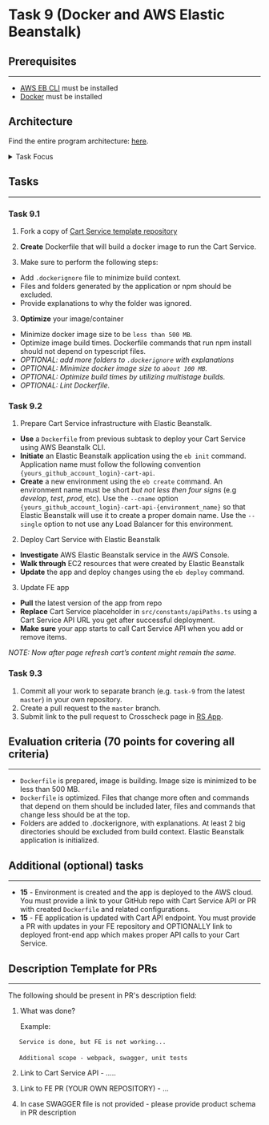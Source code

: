 # Task 9 (Docker and AWS Elastic Beanstalk)

## Prerequisites

---

- [AWS EB CLI](https://docs.aws.amazon.com/elasticbeanstalk/latest/dg/eb-cli3-install.html) must be installed
- [Docker](https://docs.docker.com/get-docker/) must be installed

## Architecture

Find the entire program architecture: [here](../Architecture.pdf).

<details>
  <summary>Task Focus</summary>

   The following image provides more info about task focus.

  <img src="module_focus.png" />

</details>

## Tasks

---

### Task 9.1

1. Fork a copy of [Cart Service template repository](https://github.com/rolling-scopes-school/nodejs-aws-cart-api)

2. **Create** Dockerfile that will build a docker image to run the Cart Service. 

3. Make sure to perform the following steps:

- Add `.dockerignore` file to minimize build context. 
- Files and folders generated by the application or npm should be excluded.
- Provide explanations to why the folder was ignored.

3. **Optimize** your image/container

- Minimize docker image size to be `less than 500 MB`.
- Optimize image build times. Dockerfile commands that run npm install should not depend on typescript files.
- _OPTIONAL: add more folders to `.dockerignore` with explanations_
- _OPTIONAL: Minimize docker image size to `about 100 MB`._
- _OPTIONAL: Optimize build times by utilizing multistage builds._
- _OPTIONAL: Lint Dockerfile._

### Task 9.2

1. Prepare Cart Service infrastructure with Elastic Beanstalk.

- **Use** a `Dockerfile` from previous subtask to deploy your Cart Service using AWS Beanstalk CLI.
- **Initiate** an Elastic Beanstalk application using the `eb init` command. Application name must follow the following convention `{yours_github_account_login}-cart-api`.
- **Create** a new environment using the `eb create` command. An environment name must be short _but not less then four signs_ (e.g _develop_, _test_, _prod_, etc). Use the `--cname` option `{yours_github_account_login}-cart-api-{environment_name}` so that Elastic Beanstalk will use it to create a proper domain name. Use the `--single` option to not use any Load Balancer for this environment.

2. Deploy Cart Service with Elastic Beanstalk

- **Investigate** AWS Elastic Beanstalk service in the AWS Console. 
- **Walk through** EC2 resources that were created by Elastic Beanstalk
- **Update** the app and deploy changes using the `eb deploy` command.

3. Update FE app 

- **Pull** the latest version of the app from repo
- **Replace** Cart Service placeholder in `src/constants/apiPaths.ts` using a Cart Service API URL you get after successful deployment. 
- **Make sure** your app starts to call Cart Service API when you add or remove items. 

_NOTE: Now after page refresh cart’s content might remain the same._

### Task 9.3

1. Commit all your work to separate branch (e.g. `task-9` from the latest `master`) in your own repository.
2. Create a pull request to the `master` branch.
3. Submit link to the pull request to Crosscheck page in [RS App](https://app.rs.school).

## Evaluation criteria (70 points for covering all criteria)

---

- `Dockerfile` is prepared, image is building. Image size is minimized to be less than 500 MB.
- `Dockerfile` is optimized. Files that change more often and commands that depend on them should be included later, files and commands that change less should be at the top.
- Folders are added to .dockerignore, with explanations. At least 2 big directories should be excluded from build context. Elastic Beanstalk application is initialized.

## Additional (optional) tasks

---
- **15** - Environment is created and the app is deployed to the AWS cloud. You must provide a link to your GitHub repo with Cart Service API or PR with created `Dockerfile` and related configurations.
- **15** - FE application is updated with Cart API endpoint. You must provide a PR with updates in your FE repository and OPTIONALLY link to deployed front-end app which makes proper API calls to your Cart Service.

## Description Template for PRs

---

The following should be present in PR's description field:

1. What was done?

   Example:

```
   Service is done, but FE is not working...

   Additional scope - webpack, swagger, unit tests
```

2. Link to Cart Service API - .....
3. Link to FE PR (YOUR OWN REPOSITORY) - ...

4. In case SWAGGER file is not provided - please provide product schema in PR description

